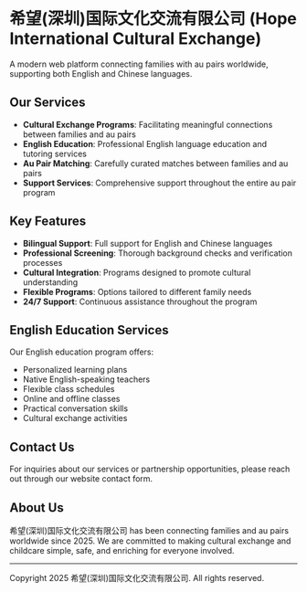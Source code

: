 # 希望(深圳)国际文化交流有限公司 (Hope International Cultural Exchange)

A modern web platform connecting families with au pairs worldwide, supporting both English and Chinese languages.

## Our Services

- **Cultural Exchange Programs**: Facilitating meaningful connections between families and au pairs
- **English Education**: Professional English language education and tutoring services
- **Au Pair Matching**: Carefully curated matches between families and au pairs
- **Support Services**: Comprehensive support throughout the entire au pair program

## Key Features

- **Bilingual Support**: Full support for English and Chinese languages
- **Professional Screening**: Thorough background checks and verification processes
- **Cultural Integration**: Programs designed to promote cultural understanding
- **Flexible Programs**: Options tailored to different family needs
- **24/7 Support**: Continuous assistance throughout the program

## English Education Services

Our English education program offers:

- Personalized learning plans
- Native English-speaking teachers
- Flexible class schedules
- Online and offline classes
- Practical conversation skills
- Cultural exchange activities

## Contact Us

For inquiries about our services or partnership opportunities, please reach out through our website contact form.

## About Us

希望(深圳)国际文化交流有限公司 has been connecting families and au pairs worldwide since 2025. We are committed to making cultural exchange and childcare simple, safe, and enriching for everyone involved.

---

Copyright 2025 希望(深圳)国际文化交流有限公司. All rights reserved.